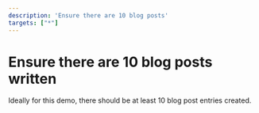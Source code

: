 ```yaml
---
description: 'Ensure there are 10 blog posts'
targets: ["*"]
---
```


# Ensure there are 10 blog posts written

Ideally for this demo, there should be at least 10 blog post entries created.